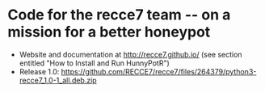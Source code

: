 # Code for the recce7 team -- on a mission for a better honeypot 

* Website and documentation at http://recce7.github.io/ (see section entitled "How to Install and Run HunnyPotR")
* Release 1.0: https://github.com/RECCE7/recce7/files/264379/python3-recce7_1.0-1_all.deb.zip
